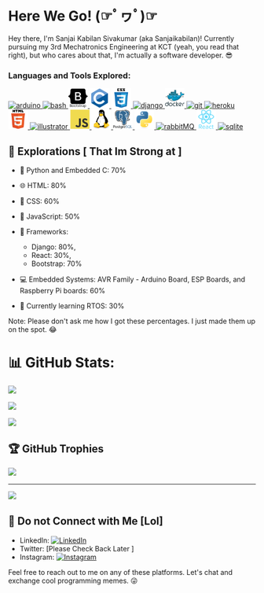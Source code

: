 # Here We Go! (☞ﾟヮﾟ)☞ 

Hey there, I'm Sanjai Kabilan Sivakumar (aka Sanjaikabilan)! Currently pursuing my 3rd Mechatronics Engineering at KCT (yeah, you read that right), but who cares about that, I'm actually a software developer. 😎

<h3 align="left">Languages and Tools Explored:</h3>
<p align="left"> <a href="https://www.arduino.cc/" target="_blank" rel="noreferrer"> <img src="https://cdn.worldvectorlogo.com/logos/arduino-1.svg" alt="arduino" width="40" height="40"/> </a> <a href="https://www.gnu.org/software/bash/" target="_blank" rel="noreferrer"> <img src="https://www.vectorlogo.zone/logos/gnu_bash/gnu_bash-icon.svg" alt="bash" width="40" height="40"/> </a> <a href="https://getbootstrap.com" target="_blank" rel="noreferrer"> <img src="https://raw.githubusercontent.com/devicons/devicon/master/icons/bootstrap/bootstrap-plain-wordmark.svg" alt="bootstrap" width="40" height="40"/> </a> <a href="https://www.cprogramming.com/" target="_blank" rel="noreferrer"> <img src="https://raw.githubusercontent.com/devicons/devicon/master/icons/c/c-original.svg" alt="c" width="40" height="40"/> </a> <a href="https://www.w3schools.com/css/" target="_blank" rel="noreferrer"> <img src="https://raw.githubusercontent.com/devicons/devicon/master/icons/css3/css3-original-wordmark.svg" alt="css3" width="40" height="40"/> </a> <a href="https://www.djangoproject.com/" target="_blank" rel="noreferrer"> <img src="https://cdn.worldvectorlogo.com/logos/django.svg" alt="django" width="40" height="40"/> </a> <a href="https://www.docker.com/" target="_blank" rel="noreferrer"> <img src="https://raw.githubusercontent.com/devicons/devicon/master/icons/docker/docker-original-wordmark.svg" alt="docker" width="40" height="40"/> </a> <a href="https://git-scm.com/" target="_blank" rel="noreferrer"> <img src="https://www.vectorlogo.zone/logos/git-scm/git-scm-icon.svg" alt="git" width="40" height="40"/> </a> <a href="https://heroku.com" target="_blank" rel="noreferrer"> <img src="https://www.vectorlogo.zone/logos/heroku/heroku-icon.svg" alt="heroku" width="40" height="40"/> </a> <a href="https://www.w3.org/html/" target="_blank" rel="noreferrer"> <img src="https://raw.githubusercontent.com/devicons/devicon/master/icons/html5/html5-original-wordmark.svg" alt="html5" width="40" height="40"/> </a> <a href="https://www.adobe.com/in/products/illustrator.html" target="_blank" rel="noreferrer"> <img src="https://www.vectorlogo.zone/logos/adobe_illustrator/adobe_illustrator-icon.svg" alt="illustrator" width="40" height="40"/> </a> <a href="https://developer.mozilla.org/en-US/docs/Web/JavaScript" target="_blank" rel="noreferrer"> <img src="https://raw.githubusercontent.com/devicons/devicon/master/icons/javascript/javascript-original.svg" alt="javascript" width="40" height="40"/> </a> <a href="https://www.linux.org/" target="_blank" rel="noreferrer"> <img src="https://raw.githubusercontent.com/devicons/devicon/master/icons/linux/linux-original.svg" alt="linux" width="40" height="40"/> </a> <a href="https://www.postgresql.org" target="_blank" rel="noreferrer"> <img src="https://raw.githubusercontent.com/devicons/devicon/master/icons/postgresql/postgresql-original-wordmark.svg" alt="postgresql" width="40" height="40"/> </a> <a href="https://www.python.org" target="_blank" rel="noreferrer"> <img src="https://raw.githubusercontent.com/devicons/devicon/master/icons/python/python-original.svg" alt="python" width="40" height="40"/> </a> <a href="https://www.rabbitmq.com" target="_blank" rel="noreferrer"> <img src="https://www.vectorlogo.zone/logos/rabbitmq/rabbitmq-icon.svg" alt="rabbitMQ" width="40" height="40"/> </a> <a href="https://reactjs.org/" target="_blank" rel="noreferrer"> <img src="https://raw.githubusercontent.com/devicons/devicon/master/icons/react/react-original-wordmark.svg" alt="react" width="40" height="40"/> </a> <a href="https://www.sqlite.org/" target="_blank" rel="noreferrer"> <img src="https://www.vectorlogo.zone/logos/sqlite/sqlite-icon.svg" alt="sqlite" width="40" height="40"/> </a> </p>

## 🚀 Explorations [ That Im Strong at ]

- 🐍 Python and Embedded C: 70%
- 🌐 HTML: 80%
- 🎨 CSS: 60%
- 🌈 JavaScript: 50%
- 🤖 Frameworks:

   - Django: 80%, 
   - React: 30%,
   - Bootstrap: 70%

- 💻 Embedded Systems: AVR Family - Arduino Board, ESP Boards, and Raspberry Pi boards: 60%
- 🤯 Currently learning RTOS: 30%

Note: Please don't ask me how I got these percentages. I just made them up on the spot. 😂

# 📊 GitHub Stats:
<div align="left">
<p align="center">

![](https://github-readme-stats.vercel.app/api/top-langs/?username=Sanjaikabilan&theme=shades-of-purple&hide_border=false&include_all_commits=true&count_private=true&layout=compact)
   
![](https://github-readme-stats.vercel.app/api?username=Sanjaikabilan&theme=shades-of-purple&hide_border=false&include_all_commits=true&count_private=true)<br/>
   


![](https://github-readme-streak-stats.herokuapp.com/?user=Sanjaikabilan&theme=shades-of-purple&hide_border=false)<br/>



</p>

</div>


## 🏆 GitHub Trophies
![](https://github-profile-trophy.vercel.app/?username=Sanjaikabilan&theme=discord&no-frame=false&no-bg=true&margin-w=4)

---
[![](https://visitcount.itsvg.in/api?id=Sanjaikabilan&icon=0&color=0)](https://visitcount.itsvg.in)

<!-- Proudly created with GPRM ( https://gprm.itsvg.in ) -->



## 🌟 Do not Connect with Me [Lol]

- LinkedIn: [![LinkedIn](https://img.shields.io/badge/LinkedIn-%230077B5.svg?logo=linkedin&logoColor=white)](https://www.linkedin.com/in/sanjaikabilan-s-088835201)
- Twitter: [Please Check Back Later ]
- Instagram: [![Instagram](https://img.shields.io/badge/Instagram-%23E4405F.svg?logo=Instagram&logoColor=white)](https://instagram.com/i.e_eirian)

Feel free to reach out to me on any of these platforms. Let's chat and exchange cool programming memes. 😜



<!--
**Sanjaikabilan/Sanjaikabilan** is a ✨ _special_ ✨ repository because its `README.md` (this file) appears on your GitHub profile.

Here are some ideas to get you started:

- 🔭 I’m currently working on 🤪![MinionsLaughGIF](https://user-images.githubusercontent.com/83118883/222975847-aeba5bfa-6117-4ef0-9e24-134c2e7ab19f.gif)

- 🌱 I’m currently learning ...
- 👯 I’m looking to collaborate on ...
- 🤔 I’m looking for help with ...
- 💬 Ask me about ...
- 📫 How to reach me: ...
- 😄 Pronouns: ...
- ⚡ Fun fact: ...
-->

